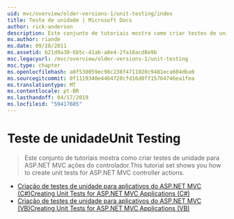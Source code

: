 ```yaml
---
uid: mvc/overview/older-versions-1/unit-testing/index
title: Teste de unidade | Microsoft Docs
author: rick-anderson
description: Este conjunto de tutoriais mostra como criar testes de unidade para ASP.NET MVC ações do controlador.
ms.author: riande
ms.date: 09/28/2011
ms.assetid: b21d9a30-6b5c-41ab-a8e4-2fa18acd8e9b
msc.legacyurl: /mvc/overview/older-versions-1/unit-testing
msc.type: chapter
ms.openlocfilehash: a0f530059ec98c238f4711020c9481eca604dba0
ms.sourcegitcommit: 0f1119340e4464720cfd16d0ff15764746ea1fea
ms.translationtype: MT
ms.contentlocale: pt-BR
ms.lasthandoff: 04/17/2019
ms.locfileid: "59417605"
---
```

# <a name="unit-testing"></a><span data-ttu-id="afa5c-103">Teste de unidade</span><span class="sxs-lookup"><span data-stu-id="afa5c-103">Unit Testing</span></span>

> <span data-ttu-id="afa5c-104">Este conjunto de tutoriais mostra como criar testes de unidade para ASP.NET MVC ações do controlador.</span><span class="sxs-lookup"><span data-stu-id="afa5c-104">This tutorial set shows you how to create unit tests for ASP.NET MVC controller actions.</span></span>


- [<span data-ttu-id="afa5c-105">Criação de testes de unidade para aplicativos do ASP.NET MVC (C#)</span><span class="sxs-lookup"><span data-stu-id="afa5c-105">Creating Unit Tests for ASP.NET MVC Applications (C#)</span></span>](creating-unit-tests-for-asp-net-mvc-applications-cs.md)
- [<span data-ttu-id="afa5c-106">Criação de testes de unidade para aplicativos do ASP.NET MVC (VB)</span><span class="sxs-lookup"><span data-stu-id="afa5c-106">Creating Unit Tests for ASP.NET MVC Applications (VB)</span></span>](creating-unit-tests-for-asp-net-mvc-applications-vb.md)

